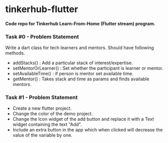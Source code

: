 # tinkerhub-flutter

#### Code repo for Tinkerhub Learn-From-Home (Flutter stream) program.  

### Task #0 - Problem Statement

  Write a dart class for tech learners and mentors. Should have following methods.   
  * addStacks() : Add a particular stack of interest/expertise.  
  * setMentorOrLearner() : Set whether the participant is learner or mentor.   
  * setAvailableTime() : if person is mentor set available time.   
  * getMentor() : Takes stack and time as params and finds available mentors.     


### Task #1 - Problem Statement     

* Create a new flutter project. 
* Change the color of the demo project. 
* Change the Icon widget of the add button and replace it with a Text widget containing the text "Add". 
* Include an extra button in the app which when clicked will decrease the value of the variable by one.  




